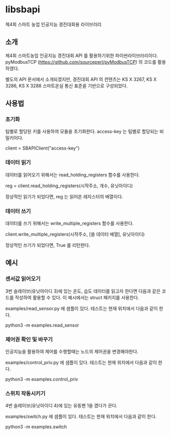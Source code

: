 # libsbapi
제4회 스마트 농업 인공지능 경진대회용 라이브러리

## 소개
제4회 스마트농업 인공지능 경진대회 API 를 활용하기위한 파이썬라이브러리이다.
pyModbusTCP (https://github.com/sourceperl/pyModbusTCP) 의 코드를 활용하였다.

별도의 API 문서에서 소개되겠지만, 경진대회 API 의 컨텐츠는 KS X 3267, KS X 3286, KS X 3288 스마트온실 통신 표준을 기반으로 구성되었다. 

## 사용법

### 초기화

팀별로 할당된 키를 사용하여 모듈을 초기화한다. access-key 는 팀별로 할당되는 비밀키이다.

client = SBAPIClient("access-key")

### 데이터 읽기

데이터를 읽어오기 위해서는 read_holding_registers 함수를 사용한다. 

reg = client.read_holding_registers(시작주소, 개수, 유닛아이디)

정상적인 읽기가 되었다면, reg 는 읽어온 레지스터의 배열이다.

### 데이터 쓰기

데이터를 쓰기 위해서는 write_multiple_registers 함수를 사용한다.

client.write_multiple_registers(시작주소, [쓸 데이터 배열], 유닛아이디)

정상적인 쓰기가 되었다면, True 를 리턴한다.

## 예시

### 센서값 읽어오기
3번 슬레이브(유닛아이디 3)에 있는 온도, 습도 데이터를 읽고자 한다면 다음과 같은 코드를 작성하여 활용할 수 있다.  이 예시에서는 struct 패키지를 사용한다.

examples/read_sensor.py 에 샘플이 있다. 
테스트는 현재 위치에서 다음과 같이 한다.

python3 -m examples.read_sensor

### 제어권 확인 및 바꾸기
인공지능을 활용하여 제어를 수행할때는 노드의 제어권을 변경해야한다. 

examples/control_priv.py 에 샘플이 있다. 
테스트는 현재 위치에서 다음과 같이 한다.

python3 -m examples.control_priv

### 스위치 작동시키기
4번 슬레이브(유닛아이디 4)에 있는 유동팬 1을 켰다가 끈다.

examples/switch.py 에 샘플이 있다. 
테스트는 현재 위치에서 다음과 같이 한다.

python3 -m examples.switch
    

